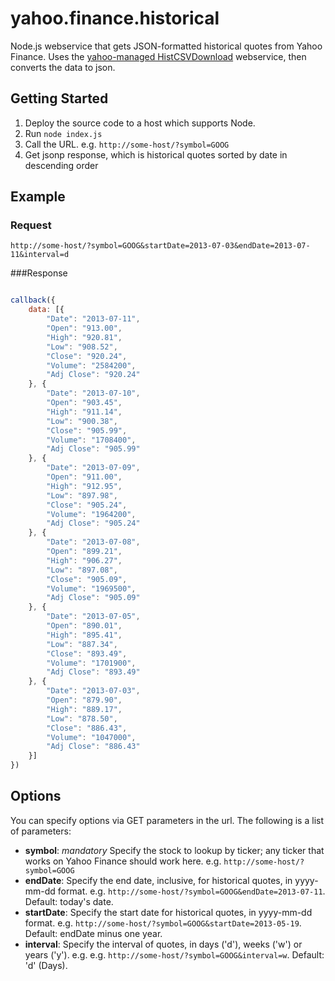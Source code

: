 yahoo.finance.historical
========================

Node.js webservice that gets JSON-formatted historical quotes from Yahoo Finance.
Uses the [yahoo-managed HistCSVDownload](https://code.google.com/p/yahoo-finance-managed/wiki/sampleYahooManagedAPIHistQuotesDownload) webservice, then converts the data to json.

## Getting Started

1. Deploy the source code to a host which supports Node.
2. Run ```node index.js```
3. Call the URL. e.g. ```http://some-host/?symbol=GOOG```
4. Get jsonp response, which is historical quotes sorted by date in descending order

## Example 

### Request

```http://some-host/?symbol=GOOG&startDate=2013-07-03&endDate=2013-07-11&interval=d```

###Response

```javascript

callback({
    data: [{
        "Date": "2013-07-11",
        "Open": "913.00",
        "High": "920.81",
        "Low": "908.52",
        "Close": "920.24",
        "Volume": "2584200",
        "Adj Close": "920.24"
    }, {
        "Date": "2013-07-10",
        "Open": "903.45",
        "High": "911.14",
        "Low": "900.38",
        "Close": "905.99",
        "Volume": "1708400",
        "Adj Close": "905.99"
    }, {
        "Date": "2013-07-09",
        "Open": "911.00",
        "High": "912.95",
        "Low": "897.98",
        "Close": "905.24",
        "Volume": "1964200",
        "Adj Close": "905.24"
    }, {
        "Date": "2013-07-08",
        "Open": "899.21",
        "High": "906.27",
        "Low": "897.08",
        "Close": "905.09",
        "Volume": "1969500",
        "Adj Close": "905.09"
    }, {
        "Date": "2013-07-05",
        "Open": "890.01",
        "High": "895.41",
        "Low": "887.34",
        "Close": "893.49",
        "Volume": "1701900",
        "Adj Close": "893.49"
    }, {
        "Date": "2013-07-03",
        "Open": "879.90",
        "High": "889.17",
        "Low": "878.50",
        "Close": "886.43",
        "Volume": "1047000",
        "Adj Close": "886.43"
    }]
})

```

## Options
You can specify options via GET parameters in the url. 
The following is a list of parameters:
* **symbol**: *mandatory* Specify the stock to lookup by ticker; any ticker that works on Yahoo Finance should work here. e.g. ```http://some-host/?symbol=GOOG```
* **endDate**: Specify the end date, inclusive, for historical quotes, in yyyy-mm-dd format. e.g. ```http://some-host/?symbol=GOOG&endDate=2013-07-11```. Default: today's date.
* **startDate**: Specify the start date for historical quotes, in yyyy-mm-dd format. e.g. ```http://some-host/?symbol=GOOG&startDate=2013-05-19```. Default: endDate minus one year.
* **interval**: Specify the interval of quotes, in days ('d'), weeks ('w') or years ('y'). e.g. e.g. ```http://some-host/?symbol=GOOG&interval=w```. Default: 'd' (Days).